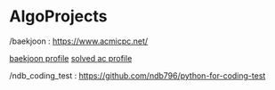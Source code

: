 # AlgoProjects

/baekjoon : https://www.acmicpc.net/

[baekjoon profile](https://www.acmicpc.net/user/znfks8819)
[solved ac profile](https://solved.ac/profile/znfks8819)

/ndb_coding_test : https://github.com/ndb796/python-for-coding-test